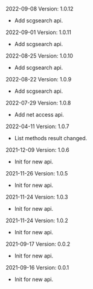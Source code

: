 2022-09-08 Version: 1.0.12
- Add scgsearch api.

2022-09-01 Version: 1.0.11
- Add scgsearch api.

2022-08-25 Version: 1.0.10
- Add scgsearch api.

2022-08-22 Version: 1.0.9
- Add scgsearch api.

2022-07-29 Version: 1.0.8
- Add net access api.

2022-04-11 Version: 1.0.7
- List methods result changed.

2021-12-09 Version: 1.0.6
- Init for new api.

2021-11-26 Version: 1.0.5
- Init for new api.

2021-11-24 Version: 1.0.3
- Init for new api.

2021-11-24 Version: 1.0.2
- Init for new api.

2021-09-17 Version: 0.0.2
- Init for new api.

2021-09-16 Version: 0.0.1
- Init for new api.

